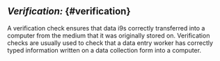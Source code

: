 ## **_Verification:_** {#verification}

A verification check ensures that data i9s correctly transferred into a computer from the medium that it was originally stored on. Verification checks are usually used to check that a data entry worker has correctly typed information written on a data collection form into a computer.